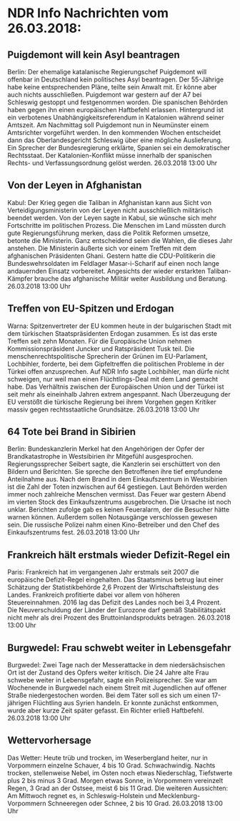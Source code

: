 # NDR Info Nachrichten vom 26.03.2018:


## Puigdemont will kein Asyl beantragen
Berlin: Der ehemalige katalanische Regierungschef Puigdemont will offenbar in Deutschland kein politisches Asyl beantragen. Der 55-Jährige habe keine entsprechenden Pläne, teilte sein Anwalt mit. Er könne aber auch nichts ausschließen. Puigdemont war gestern auf der A7 bei Schleswig gestoppt und festgenommen worden. Die spanischen Behörden haben gegen ihn einen europäischen Haftbefehl erlassen. Hintergrund ist ein verbotenes Unabhängigkeitsreferendum in Katalonien während seiner Amtszeit. Am Nachmittag soll Puigdemont nun in Neumünster einem Amtsrichter vorgeführt werden. In den kommenden Wochen entscheidet dann das Oberlandesgericht Schleswig über eine mögliche Auslieferung. Ein Sprecher der Bundesregierung erklärte, Spanien sei ein demokratischer Rechtsstaat. Der Katalonien-Konflikt müsse innerhalb der spanischen Rechts- und Verfassungsordnung gelöst werden. 26.03.2018 13:00 Uhr 

## Von der Leyen in Afghanistan
Kabul: Der Krieg gegen die Taliban in Afghanistan kann aus Sicht von Verteidigungsministerin von der Leyen nicht ausschließlich militärisch beendet werden. Von der Leyen sagte in Kabul, sie wünsche sich mehr Fortschritte im politischen Prozess. Die Menschen im Land müssten durch gute Regierungsführung merken, dass die Politik Reformen umsetze, betonte die Ministerin. Ganz entscheidend seien die Wahlen, die dieses Jahr anstehen. Die Ministerin äußerte sich vor einem Treffen mit dem afghanischen Präsidenten Ghani. Gestern hatte die CDU-Politikerin die Bundeswehrsoldaten im Feldlager Masar-i-Scharif auf einen noch lange andauernden Einsatz vorbereitet. Angesichts der wieder erstarkten Taliban-Kämpfer brauche das afghanische Militär weiter Ausbildung und Beratung. 26.03.2018 13:00 Uhr 

## Treffen von EU-Spitzen und Erdogan
Warna:	Spitzenvertreter der EU kommen heute in der bulgarischen Stadt mit dem türkischen Staatspräsidenten Erdogan zusammen. Es ist das erste Treffen seit zehn Monaten. Für die Europäische Union nehmen Kommissionspräsident Juncker und Ratspräsident Tusk teil. Die menschenrechtspolitische Sprecherin der Grünen im EU-Parlament, Lochbihler, forderte, bei dem Gipfeltreffen die politischen Probleme in der Türkei offen anzusprechen. Auf NDR Info sagte Lochbihler, man dürfe nicht schweigen, nur weil man einen Flüchtlings-Deal mit dem Land gemacht habe. Das Verhältnis zwischen der Europäischen Union und der Türkei ist seit mehr als eineinhalb Jahren extrem angespannt. Nach Überzeugung der EU verstößt die türkische Regierung bei ihrem Vorgehen gegen Kritiker massiv gegen rechtsstaatliche Grundsätze. 26.03.2018 13:00 Uhr 

## 64 Tote bei Brand in Sibirien
Berlin:	Bundeskanzlerin Merkel hat den Angehörigen der Opfer der Brandkatastrophe in Westsibirien ihr Mitgefühl ausgesprochen. Regierungssprecher Seibert sagte, die Kanzlerin sei erschüttert von den Bildern und Berichten. Sie spreche den Betroffenen ihre tief empfundene Anteilnahme aus. Nach dem Brand in dem Einkaufszentrum in Westsibirien ist die Zahl der Toten inzwischen auf 64 gestiegen. Laut Behörden werden immer noch zahlreiche Menschen vermisst. Das Feuer war gestern Abend im vierten Stock des Einkaufszentrums ausgebrochen. Die Ursache ist noch unklar. Berichten zufolge gab es keinen Feueralarm, der die Besucher hätte warnen können. Außerdem sollen Notausgänge verschlossen gewesen sein. Die russische Polizei nahm einen Kino-Betreiber und den Chef des Einkaufszentrums fest. 26.03.2018 13:00 Uhr 

## Frankreich hält erstmals wieder Defizit-Regel ein
Paris: Frankreich hat im vergangenen Jahr erstmals seit 2007 die europäische Defizit-Regel eingehalten. Das Staatsminus betrug laut einer Schätzung der Statistikbehörde 2,6 Prozent der Wirtschaftsleistung des Landes. Frankreich profitierte dabei vor allem von höheren Steuereinnahmen. 2016 lag das Defizit des Landes noch bei 3,4 Prozent. Die Neuverschuldung der Länder der Eurozone darf gemäß Stabilitätspakt nicht mehr als drei Prozent des Bruttoinlandsprodukts betragen. 26.03.2018 13:00 Uhr 

## Burgwedel: Frau schwebt weiter in Lebensgefahr
Burgwedel: Zwei Tage nach der Messerattacke in dem niedersächsischen Ort ist der Zustand des Opfers weiter kritisch. Die 24 Jahre alte Frau schwebe weiter in Lebensgefahr, sagte ein Polizeisprecher. Sie war am Wochenende in Burgwedel nach einem Streit mit Jugendlichen auf offener Straße niedergestochen worden. Bei dem Täter soll es sich um einen 17-jährigen Flüchtling aus Syrien handeln. Er konnte zunächst entkommen, wurde aber kurze Zeit später gefasst. Ein Richter erließ Haftbefehl. 26.03.2018 13:00 Uhr 

## Wettervorhersage
Das Wetter: Heute trüb und trocken, im Weserbergland heiter, nur in Vorpommern einzelne Schauer,  4 bis 10 Grad. Schwachwindig. Nachts trocken, stellenweise Nebel, im Osten noch etwas Niederschlag,  Tiefstwerte plus 2 bis minus 3 Grad. Morgen etwas Sonne, in Vorpommern vereinzelt Regen, 3 Grad an der Ostsee, meist 6 bis 11 Grad. Die weiteren Aussichten: Am Mittwoch regnet es, in Schleswig-Holstein und Mecklenburg-Vorpommern Schneeregen oder Schnee, 2 bis 10 Grad. 26.03.2018 13:00 Uhr 
